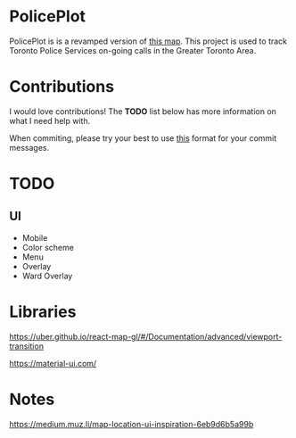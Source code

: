 # PolicePlot

PolicePlot is is a revamped version of [this map](http://c4s.torontopolice.on.ca/). This project is used to track Toronto Police Services on-going calls in the Greater Toronto Area.

# Contributions

I would love contributions! The **TODO** list below has more information on what I need help with.

When commiting, please try your best to use [this](http://karma-runner.github.io/2.0/dev/git-commit-msg.html) format for your commit messages.

# TODO

## UI

- Mobile
- Color scheme
- Menu
- Overlay
- Ward Overlay

# Libraries

https://uber.github.io/react-map-gl/#/Documentation/advanced/viewport-transition

https://material-ui.com/

# Notes

https://medium.muz.li/map-location-ui-inspiration-6eb9d6b5a99b
